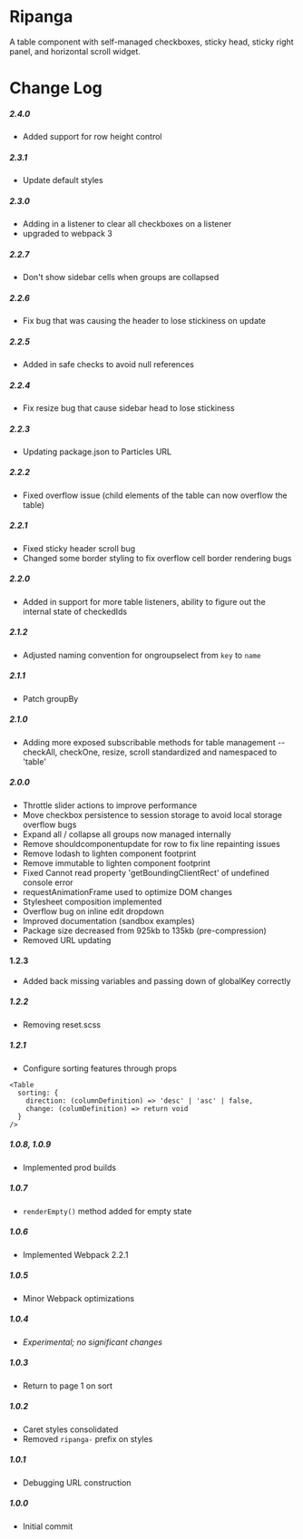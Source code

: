# Ripanga

A table component with self-managed checkboxes, sticky head, sticky right panel, and horizontal scroll widget.

# Change Log

##### 2.4.0
- Added support for row height control

##### 2.3.1
- Update default styles

##### 2.3.0
- Adding in a listener to clear all checkboxes on a listener
- upgraded to webpack 3

##### 2.2.7
- Don't show sidebar cells when groups are collapsed

##### 2.2.6
- Fix bug that was causing the header to lose stickiness on update

##### 2.2.5
- Added in safe checks to avoid null references

##### 2.2.4
- Fix resize bug that cause sidebar head to lose stickiness

##### 2.2.3
- Updating package.json to Particles URL

##### 2.2.2
- Fixed overflow issue (child elements of the table can now overflow the table)

##### 2.2.1
- Fixed sticky header scroll bug
- Changed some border styling to fix overflow cell border rendering bugs

##### 2.2.0
- Added in support for more table listeners, ability to figure out the internal state of checkedIds

##### 2.1.2
- Adjusted naming convention for ongroupselect from `key` to `name`

##### 2.1.1
- Patch groupBy

##### 2.1.0
- Adding more exposed subscribable methods for table management
-- checkAll, checkOne, resize, scroll standardized and namespaced to 'table'

##### 2.0.0
- Throttle slider actions to improve performance
- Move checkbox persistence to session storage to avoid local storage overflow bugs
- Expand all / collapse all groups now managed internally
- Remove shouldcomponentupdate for row to fix line repainting issues
- Remove lodash to lighten component footprint
- Remove immutable to lighten component footprint
- Fixed Cannot read property 'getBoundingClientRect' of undefined console error
- requestAnimationFrame used to optimize DOM changes
- Stylesheet composition implemented
- Overflow bug on inline edit dropdown
- Improved documentation (sandbox examples)
- Package size decreased from 925kb to 135kb (pre-compression)
- Removed URL updating

#### 1.2.3
- Added back missing variables and passing down of globalKey correctly

##### 1.2.2
- Removing reset.scss

##### 1.2.1
- Configure sorting features through props
```
<Table
  sorting: {
    direction: (columnDefinition) => 'desc' | 'asc' | false,
    change: (columDefinition) => return void
  }
/>
```

##### 1.0.8, 1.0.9

- Implemented prod builds

##### 1.0.7
- `renderEmpty()` method added for empty state

##### 1.0.6
- Implemented Webpack 2.2.1

##### 1.0.5
- Minor Webpack optimizations

##### 1.0.4
- _Experimental; no significant changes_

##### 1.0.3
- Return to page 1 on sort

##### 1.0.2
- Caret styles consolidated
- Removed `ripanga-` prefix on styles

##### 1.0.1
- Debugging URL construction

##### 1.0.0
- Initial commit
